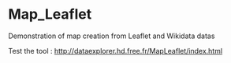 # Map_Leaflet
Demonstration of map creation from Leaflet and Wikidata datas

Test the tool : http://dataexplorer.hd.free.fr/MapLeaflet/index.html
